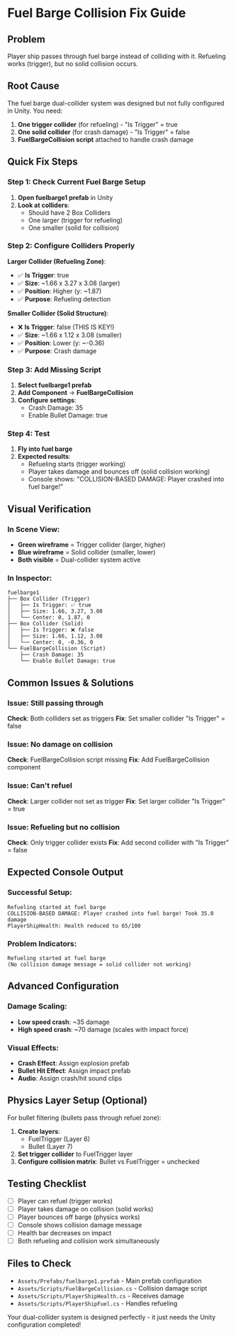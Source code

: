 # Fuel Barge Collision Fix Guide

## Problem
Player ship passes through fuel barge instead of colliding with it. Refueling works (trigger), but no solid collision occurs.

## Root Cause
The fuel barge dual-collider system was designed but not fully configured in Unity. You need:
1. **One trigger collider** (for refueling) - "Is Trigger" = true
2. **One solid collider** (for crash damage) - "Is Trigger" = false  
3. **FuelBargeCollision script** attached to handle crash damage

## Quick Fix Steps

### Step 1: Check Current Fuel Barge Setup
1. **Open fuelbarge1 prefab** in Unity
2. **Look at colliders**:
   - Should have 2 Box Colliders
   - One larger (trigger for refueling)
   - One smaller (solid for collision)

### Step 2: Configure Colliders Properly
**Larger Collider (Refueling Zone)**:
- ✅ **Is Trigger**: true
- ✅ **Size**: ~1.66 x 3.27 x 3.08 (larger)
- ✅ **Position**: Higher (y: ~1.87)
- ✅ **Purpose**: Refueling detection

**Smaller Collider (Solid Structure)**:
- ❌ **Is Trigger**: false (THIS IS KEY!)
- ✅ **Size**: ~1.66 x 1.12 x 3.08 (smaller)
- ✅ **Position**: Lower (y: ~-0.36)
- ✅ **Purpose**: Crash damage

### Step 3: Add Missing Script
1. **Select fuelbarge1 prefab**
2. **Add Component** → **FuelBargeCollision**
3. **Configure settings**:
   - Crash Damage: 35
   - Enable Bullet Damage: true

### Step 4: Test
1. **Fly into fuel barge**
2. **Expected results**:
   - Refueling starts (trigger working)
   - Player takes damage and bounces off (solid collision working)
   - Console shows: "COLLISION-BASED DAMAGE: Player crashed into fuel barge!"

## Visual Verification

### In Scene View:
- **Green wireframe** = Trigger collider (larger, higher)
- **Blue wireframe** = Solid collider (smaller, lower)
- **Both visible** = Dual-collider system active

### In Inspector:
```
fuelbarge1
├── Box Collider (Trigger)
│   ├── Is Trigger: ✅ true
│   ├── Size: 1.66, 3.27, 3.08
│   └── Center: 0, 1.87, 0
├── Box Collider (Solid)  
│   ├── Is Trigger: ❌ false
│   ├── Size: 1.66, 1.12, 3.08
│   └── Center: 0, -0.36, 0
└── FuelBargeCollision (Script)
    ├── Crash Damage: 35
    └── Enable Bullet Damage: true
```

## Common Issues & Solutions

### Issue: Still passing through
**Check**: Both colliders set as triggers
**Fix**: Set smaller collider "Is Trigger" = false

### Issue: No damage on collision
**Check**: FuelBargeCollision script missing
**Fix**: Add FuelBargeCollision component

### Issue: Can't refuel
**Check**: Larger collider not set as trigger
**Fix**: Set larger collider "Is Trigger" = true

### Issue: Refueling but no collision
**Check**: Only trigger collider exists
**Fix**: Add second collider with "Is Trigger" = false

## Expected Console Output

### Successful Setup:
```
Refueling started at fuel barge
COLLISION-BASED DAMAGE: Player crashed into fuel barge! Took 35.0 damage
PlayerShipHealth: Health reduced to 65/100
```

### Problem Indicators:
```
Refueling started at fuel barge
(No collision damage message = solid collider not working)
```

## Advanced Configuration

### Damage Scaling:
- **Low speed crash**: ~35 damage
- **High speed crash**: ~70 damage (scales with impact force)

### Visual Effects:
- **Crash Effect**: Assign explosion prefab
- **Bullet Hit Effect**: Assign impact prefab
- **Audio**: Assign crash/hit sound clips

## Physics Layer Setup (Optional)

For bullet filtering (bullets pass through refuel zone):
1. **Create layers**:
   - FuelTrigger (Layer 6)
   - Bullet (Layer 7)
2. **Set trigger collider** to FuelTrigger layer
3. **Configure collision matrix**: Bullet vs FuelTrigger = unchecked

## Testing Checklist

- [ ] Player can refuel (trigger works)
- [ ] Player takes damage on collision (solid works)  
- [ ] Player bounces off barge (physics works)
- [ ] Console shows collision damage message
- [ ] Health bar decreases on impact
- [ ] Both refueling and collision work simultaneously

## Files to Check
- `Assets/Prefabs/fuelbarge1.prefab` - Main prefab configuration
- `Assets/Scripts/FuelBargeCollision.cs` - Collision damage script
- `Assets/Scripts/PlayerShipHealth.cs` - Receives damage
- `Assets/Scripts/PlayerShipFuel.cs` - Handles refueling

Your dual-collider system is designed perfectly - it just needs the Unity configuration completed!
